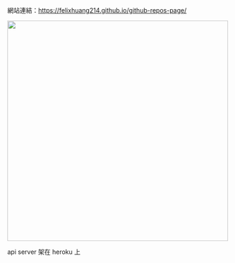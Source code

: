 網站連結：https://felixhuang214.github.io/github-repos-page/

<p>
  <img src="https://github.com/FelixHuang214/github-repos-page/blob/master/mypage.png" height="500px" />
</p>

api server 架在 heroku 上

